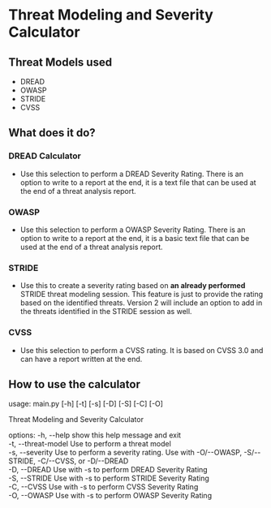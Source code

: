 # Threat Modeling and Severity Calculator
## Threat Models used
* DREAD
* OWASP
* STRIDE
* CVSS

## What does it do? 
### DREAD Calculator
* Use this selection to perform a DREAD Severity Rating. There is an option to write to a report at the end, it is a
text file that can be used at the end of a threat analysis report. 
### OWASP
* Use this selection to perform a OWASP Severity Rating. There is an option to write to a report at the end, it is a
basic text file that can be used at the end of a threat analysis report. 
### STRIDE
* Use this to create a severity rating based on **an already performed** STRIDE threat modeling session. This feature
is just to provide the rating based on the identified threats. Version 2 will include an option to add in the threats
identified in the STRIDE session as well. 
### CVSS
* Use this selection to perform a CVSS rating. It is based on CVSS 3.0 and can have a report written at the end. 

## How to use the calculator
usage: main.py [-h] [-t] [-s] [-D] [-S] [-C] [-O]  

Threat Modeling and Severity Calculator

options:
  -h, --help          show this help message and exit  
  -t, --threat-model  Use to perform a threat model  
  -s, --severity      Use to perform a severity rating. Use with -O/--OWASP, -S/--STRIDE, -C/--CVSS, or -D/--DREAD  
  -D, --DREAD         Use with -s to perform DREAD Severity Rating  
  -S, --STRIDE        Use with -s to perform STRIDE Severity Rating  
  -C, --CVSS          Use with -s to perform CVSS Severity Rating  
  -O, --OWASP         Use with -s to perform OWASP Severity Rating  
